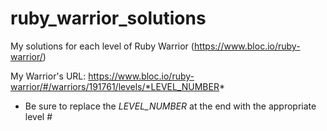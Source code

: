 # ruby_warrior_solutions
My solutions for each level of Ruby Warrior (https://www.bloc.io/ruby-warrior/)

My Warrior's URL: https://www.bloc.io/ruby-warrior/#/warriors/191761/levels/*LEVEL_NUMBER*
  - Be sure to replace the *LEVEL_NUMBER* at the end with the appropriate level #
